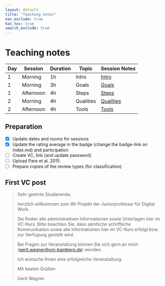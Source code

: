 ```yaml
---
layout: default
title: "Teaching notes"
nav_exclude: true
has_toc: true
search_exclude: true
---
```


# Teaching notes

| **Day** | **Session** | **Duration** | **Topic**      |  **Session Notes**                               |
|---------|-------------|--------------|----------------|--------------------------------------------------|
| 1       | Morning     | 1h           | Intro          | [Intro](day_1_teaching_notes_intro.html)         |
| 1       | Morning     | 3h           | Goals          | [Goals](day_1_teaching_notes_goals.html)         |
| 1       | Afternoon   | 4h           | Steps          | [Steps](day_1_teaching_notes_steps.html)         |
| 2       | Morning     | 4h           | Qualities      | [Qualities](day_2_teaching_notes_qualities.html) |
| 2       | Afternoon   | 4h           | Tools          | [Tools](day_2_teaching_notes_tools.html)         |

## Preparation

- [x] Update dates and rooms for sessions
- [x] Update the rating average in the badge (change the badge-link on index.md) and participation
- [ ] Create VC, link (and update password)
- [ ] Upload Pare et al. 2015
- [ ] Prepare copies of the review types (for classification)

## First VC post

> Sehr geehrte Studierende,
> 
> herzlich willkommen zum WI-Projekt der Juniorprofessur für Digital Work.
> 
> Sie finden alle administrativen Informationen sowie Unterlagen hier im VC-Kurs. Bitte beachten Sie, dass sämtliche schriftliche Kommunikation sowie alle Informationen hier im VC-Kurs erfolgt bzw. zur Verfügung gestellt wird.
> 
> Bei Fragen zur Veranstaltung können Sie sich gern an mich (gerit.wagner@uni-bamberg.de) wenden.
> 
> Ich wünsche Ihnen eine erfolgreiche Veranstaltung.
> 
> Mit besten Grüßen
> 
> Gerit Wagner
